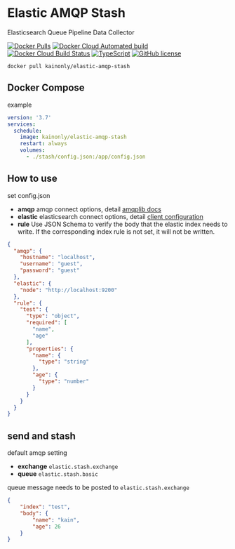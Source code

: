 # Elastic AMQP Stash

Elasticsearch Queue Pipeline Data Collector

[![Docker Pulls](https://img.shields.io/docker/pulls/kainonly/elastic-amqp-stash.svg?style=flat-square)](https://hub.docker.com/r/kainonly/elastic-amqp-stash)
[![Docker Cloud Automated build](https://img.shields.io/docker/cloud/automated/kainonly/elastic-amqp-stash.svg?style=flat-square)](https://hub.docker.com/r/kainonly/elastic-amqp-stash)
[![Docker Cloud Build Status](https://img.shields.io/docker/cloud/build/kainonly/elastic-amqp-stash.svg?style=flat-square)](https://hub.docker.com/r/kainonly/elastic-amqp-stash)
[![TypeScript](https://img.shields.io/badge/%3C%2F%3E-TypeScript-blue.svg?style=flat-square)](https://github.com/kainonly/elastic-amqp-stash)
[![GitHub license](https://img.shields.io/badge/license-MIT-blue.svg?style=flat-square)](https://raw.githubusercontent.com/kainonly/elastic-amqp-stash/master/LICENSE)

```shell
docker pull kainonly/elastic-amqp-stash
```

## Docker Compose

example

```yml
version: '3.7'
services:
  schedule:
    image: kainonly/elastic-amqp-stash
    restart: always
    volumes: 
      - ./stash/config.json:/app/config.json
```

## How to use

set config.json

- **amqp** amqp connect options, detail [amqplib docs](http://www.squaremobius.net/amqp.node/channel_api.html)
- **elastic** elasticsearch connect options, detail [client configuration](https://www.elastic.co/guide/en/elasticsearch/client/javascript-api/current/client-configuration.html)
- **rule** Use JSON Schema to verify the body that the elastic index needs to write. If the corresponding index rule is not set, it will not be written.

```json
{
  "amqp": {
    "hostname": "localhost",
    "username": "guest",
    "password": "guest"
  },
  "elastic": {
    "node": "http://localhost:9200"
  },
  "rule": {
    "test": {
      "type": "object",
      "required": [
        "name",
        "age"
      ],
      "properties": {
        "name": {
          "type": "string"
        },
        "age": {
          "type": "number"
        }
      }
    }
  }
}
```

## send and stash

default amqp setting

- **exchange** `elastic.stash.exchange`
- **queue** `elastic.stash.basic`

queue message needs to be posted to `elastic.stash.exchange`

```json
{
    "index": "test",
    "body": {
        "name": "kain",
        "age": 26
    }
}
```
